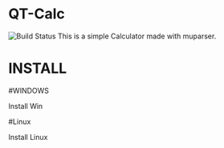 # QT-Calc
![Build Status](https://travis-ci.org/Octtoc/QT-Calc.svg?branch=master)
This is a simple Calculator made with muparser.

# INSTALL
#WINDOWS

Install Win

#Linux

Install Linux
